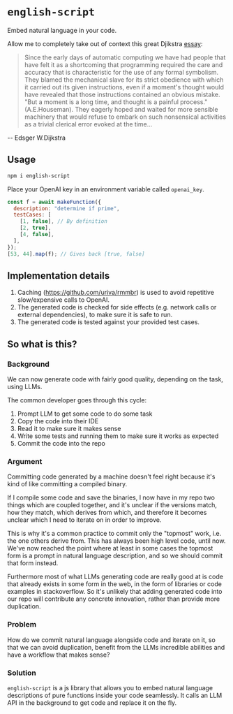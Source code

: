 # `english-script`

Embed natural language in your code.

Allow me to completely take out of context this great Djikstra [essay](https://www.cs.utexas.edu/users/EWD/transcriptions/EWD06xx/EWD667.html):

> Since the early days of automatic computing we have had people that have felt it as a shortcoming that programming required the care and accuracy that is characteristic for the use of any formal symbolism. They blamed the mechanical slave for its strict obedience with which it carried out its given instructions, even if a moment's thought would have revealed that those instructions contained an obvious mistake. "But a moment is a long time, and thought is a painful process." (A.E.Houseman). They eagerly hoped and waited for more sensible machinery that would refuse to embark on such nonsensical activities as a trivial clerical error evoked at the time...

-- Edsger W.Dijkstra

## Usage

```sh
npm i english-script
```

Place your OpenAI key in an environment variable called `openai_key`.

```js
const f = await makeFunction({
  description: "determine if prime",
  testCases: [
    [1, false], // By definition
    [2, true],
    [4, false],
  ],
});
[53, 44].map(f); // Gives back [true, false]
```

## Implementation details

1. Caching (https://github.com/uriva/rmmbr) is used to avoid repetitive slow/expensive calls to OpenAI.
1. The generated code is checked for side effects (e.g. network calls or external dependencies), to make sure it is safe to run.
1. The generated code is tested against your provided test cases.

## So what is this?

### Background

We can now generate code with fairly good quality, depending on the task, using LLMs.

The common developer goes through this cycle:

1.  Prompt LLM to get some code to do some task
1.  Copy the code into their IDE
1.  Read it to make sure it makes sense
1.  Write some tests and running them to make sure it works as expected
1.  Commit the code into the repo

### Argument

Committing code generated by a machine doesn't feel right because it's kind of like committing a compiled binary.

If I compile some code and save the binaries, I now have in my repo two things which are coupled together, and it's unclear if the versions match, how they match, which derives from which, and therefore it becomes unclear which I need to iterate on in order to improve.

This is why it's a common practice to commit only the "topmost" work, i.e. the one others derive from. This has always been high level code, until now. We've now reached the point where at least in some cases the topmost form is a prompt in natural language description, and so we should commit that form instead.

Furthermore most of what LLMs generating code are really good at is code that already exists in some form in the web, in the form of libraries or code examples in stackoverflow. So it's unlikely that adding generated code into our repo will contribute any concrete innovation, rather than provide more duplication.

### Problem

How do we commit natural language alongside code and iterate on it, so that we can avoid duplication, benefit from the LLMs incredible abilities and have a workflow that makes sense?

### Solution

`english-script` is a js library that allows you to embed natural language descriptions of pure functions inside your code seamlessly. It calls an LLM API in the background to get code and replace it on the fly.
